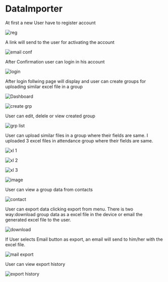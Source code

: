 # DataImporter
At first a new User have to register account

![reg](https://user-images.githubusercontent.com/32028840/140014264-89a6a6d8-8b94-4f94-a8cb-b95de9f50b3a.png)

A link will send to the user for activating the account

![email conf](https://user-images.githubusercontent.com/32028840/140014742-f61f1a25-944d-46bf-a8be-affa1875d67e.png)

After Confirmation user can login in his account 

![login](https://user-images.githubusercontent.com/32028840/140014873-e873a5d5-c0cd-4290-a907-8fc43deb63bd.png)

After login follwing page will display and user can create groups for uploading similar excel file in a group

![Dashboard](https://user-images.githubusercontent.com/32028840/140015062-e0020cf4-2c35-4d8e-9217-5839c39b739a.png)

![create grp](https://user-images.githubusercontent.com/32028840/140015183-bb16486b-85b0-4657-88b8-6480488a3a14.png)


User can edit, delele or view created group

![grp list](https://user-images.githubusercontent.com/32028840/140015375-af9ccef9-ffa1-47a0-84f7-a714d121772f.png)


User can upload similar files in a group where their fields are same. I uploaded 3 excel files in attendance group where their fields are same.

![xl 1](https://user-images.githubusercontent.com/32028840/140015864-7aee9f2b-aa46-4c2d-af91-f5956d45bc03.png)

![xl 2](https://user-images.githubusercontent.com/32028840/140015827-c57518f4-64c7-445b-bf2c-6a15cfb0f02a.png)

![xl 3](https://user-images.githubusercontent.com/32028840/140015768-484cd039-3bcc-4279-b552-24d6d74266ab.png)

![image](https://user-images.githubusercontent.com/32028840/140018884-87c56fe0-522d-44ec-a371-1acc4151dccf.png)



User can view a group data from contacts 

![contact](https://user-images.githubusercontent.com/32028840/140015998-e8593ead-ae59-455b-a65e-305cf3ac340f.png)


User can export data clicking export from menu. There is two way:download group data as a excel file in the device or email the generated excel file to the user.

![download](https://user-images.githubusercontent.com/32028840/140016236-c2260cd9-fdec-467f-a39c-f8807000f8d3.png)


If User selects Email button as export, an email will send to him/her with the excel file.

![mail export](https://user-images.githubusercontent.com/32028840/140016463-700b0b43-1eda-4b50-88b2-b1185bf55740.png)


User can view export history

![export history](https://user-images.githubusercontent.com/32028840/140016513-098bb16b-b837-4ebc-9eb4-26058da38327.png)





